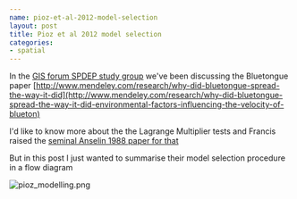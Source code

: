 ```yaml
---
name: pioz-et-al-2012-model-selection
layout: post
title: Pioz et al 2012 model selection
categories:
- spatial
---
```


In the [GIS forum SPDEP study group](http://gis-forum.github.io/study.html) we've been discussing the Bluetongue paper [http://www.mendeley.com/research/why-did-bluetongue-spread-the-way-it-did](http://www.mendeley.com/research/why-did-bluetongue-spread-the-way-it-did-environmental-factors-influencing-the-velocity-of-blueton)

I'd like to know more about the the Lagrange Multiplier tests and Francis
raised the [seminal Anselin 1988 paper for that](http://ivanhanigan.github.io/2013/04/reflections-bob-haining/#comment-864167749)


But in this post I just wanted to summarise their model selection procedure in a flow diagram


![pioz_modelling.png](/images/pioz_modelling.png)
